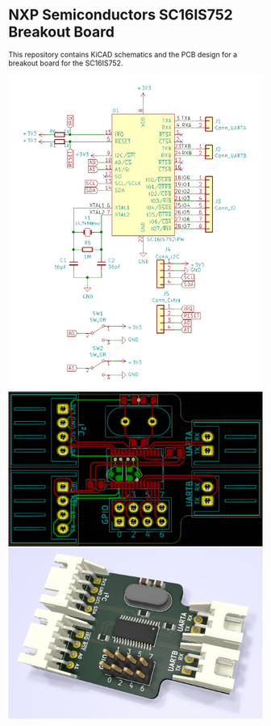 # NXP Semiconductors SC16IS752 Breakout Board

This repository contains KiCAD schematics and the PCB design for a breakout board for the SC16IS752.

![Schematic](i2c-uart.png?raw=true)
![PCB](i2c-uart-pcb.png?raw=true)
![3D](i2c-uart-pcb-3d.png?raw=true)